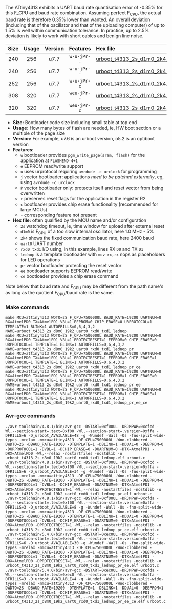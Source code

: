 The ATtiny4313 exhibits a UART baud rate quantisation error of -0.35% for this F_CPU and baud rate combination. Assuming perfect F<sub>CPU</sub>, the actual baud rate is therefore 0.35% lower than wanted. An overall deviation (including that of the oscillator and that of the uploading computer) of up to 1.5% is well within communication tolerance. In practice, up to 2.5% deviation is likely to work with short cables and benign line noise.

|Size|Usage|Version|Features|Hex file|
|:-:|:-:|:-:|:-:|:--|
|240|256|u7.7|`w-u-jPr--`|[urboot_t4313_2s_d1m0_2k4_uart0_rxd0_txd1_lednop.hex](https://raw.githubusercontent.com/stefanrueger/urboot.hex/main/mcus/attiny4313/watchdog_2_s/internal_oscillator_d-6.25%25/%2B1m000000_hz/%2B%2B%2B2k4_baud/uart0_rxd0_txd1/lednop/urboot_t4313_2s_d1m0_2k4_uart0_rxd0_txd1_lednop.hex)|
|240|256|u7.7|`w-u-jPr--`|[urboot_t4313_2s_d1m0_2k4_uart0_rxd0_txd1_lednop_pr.hex](https://raw.githubusercontent.com/stefanrueger/urboot.hex/main/mcus/attiny4313/watchdog_2_s/internal_oscillator_d-6.25%25/%2B1m000000_hz/%2B%2B%2B2k4_baud/uart0_rxd0_txd1/lednop/urboot_t4313_2s_d1m0_2k4_uart0_rxd0_txd1_lednop_pr.hex)|
|252|256|u7.7|`w-u-jPr-c`|[urboot_t4313_2s_d1m0_2k4_uart0_rxd0_txd1_lednop_pr_ce.hex](https://raw.githubusercontent.com/stefanrueger/urboot.hex/main/mcus/attiny4313/watchdog_2_s/internal_oscillator_d-6.25%25/%2B1m000000_hz/%2B%2B%2B2k4_baud/uart0_rxd0_txd1/lednop/urboot_t4313_2s_d1m0_2k4_uart0_rxd0_txd1_lednop_pr_ce.hex)|
|308|320|u7.7|`weu-jPr--`|[urboot_t4313_2s_d1m0_2k4_uart0_rxd0_txd1_lednop_pr_ee.hex](https://raw.githubusercontent.com/stefanrueger/urboot.hex/main/mcus/attiny4313/watchdog_2_s/internal_oscillator_d-6.25%25/%2B1m000000_hz/%2B%2B%2B2k4_baud/uart0_rxd0_txd1/lednop/urboot_t4313_2s_d1m0_2k4_uart0_rxd0_txd1_lednop_pr_ee.hex)|
|320|320|u7.7|`weu-jPr-c`|[urboot_t4313_2s_d1m0_2k4_uart0_rxd0_txd1_lednop_pr_ee_ce.hex](https://raw.githubusercontent.com/stefanrueger/urboot.hex/main/mcus/attiny4313/watchdog_2_s/internal_oscillator_d-6.25%25/%2B1m000000_hz/%2B%2B%2B2k4_baud/uart0_rxd0_txd1/lednop/urboot_t4313_2s_d1m0_2k4_uart0_rxd0_txd1_lednop_pr_ee_ce.hex)|

- **Size:** Bootloader code size including small table at top end
- **Usage:** How many bytes of flash are needed, ie, HW boot section or a multiple of the page size
- **Version:** For example, u7.6 is an urboot version, o5.2 is an optiboot version
- **Features:**
  + `w` bootloader provides `pgm_write_page(sram, flash)` for the application at `FLASHEND-4+1`
  + `e` EEPROM read/write support
  + `u` uses urprotocol requiring `avrdude -c urclock` for programming
  + `j` vector bootloader: applications *need to be patched externally*, eg, using `avrdude -c urclock`
  + `P` vector bootloader only: protects itself and reset vector from being overwritten
  + `r` preserves reset flags for the application in the register R2
  + `c` bootloader provides chip erase functionality (recommended for large MCUs)
  + `-` corresponding feature not present
- **Hex file:** often qualified by the MCU name and/or configuration
  + `2s` watchdog timeout, ie, time window for upload after external reset
  + `d1m0` is F<sub>CPU</sub> of a too slow internal oscillator, here 1.0 MHz - 5%
  + `2k4` shows the fixed communication baud rate, here 2400 baud
  + `uart0` UART number
  + `rxd0 txd1` I/O using, in this example, lines RX `D0` and TX `D1`
  + `lednop` is a template bootloader with `mov rx,rx` nops as placeholders for LED operations
  + `pr` vector bootloader protecting the reset vector
  + `ee` bootloader supports EEPROM read/write
  + `ce` bootloader provides a chip erase command


Note below that baud rate and F<sub>CPU</sub> may be different from the path name's as long as the quotient F<sub>CPU</sub>/baud rate is the same.

### Make commands
```
make MCU=attiny4313 WDTO=2S F_CPU=7500000L BAUD_RATE=19200 UARTNUM=0 RX=AtmelPD0 TX=AtmelPD1 VBL=1 EEPROM=0 CHIP_ERASE=0 URPROTOCOL=1 TEMPLATE=1 BLINK=1 AUTOFRILLS=0,6,4,3,2 NAME=urboot_t4313_2s_d8m0_19k2_uart0_rxd0_txd1_lednop
make MCU=attiny4313 WDTO=2S F_CPU=7500000L BAUD_RATE=19200 UARTNUM=0 RX=AtmelPD0 TX=AtmelPD1 VBL=1 PROTECTRESET=1 EEPROM=0 CHIP_ERASE=0 URPROTOCOL=1 TEMPLATE=1 BLINK=1 AUTOFRILLS=0,6,4,3,2 NAME=urboot_t4313_2s_d8m0_19k2_uart0_rxd0_txd1_lednop_pr
make MCU=attiny4313 WDTO=2S F_CPU=7500000L BAUD_RATE=19200 UARTNUM=0 RX=AtmelPD0 TX=AtmelPD1 VBL=1 PROTECTRESET=1 EEPROM=0 CHIP_ERASE=1 URPROTOCOL=1 TEMPLATE=1 BLINK=1 AUTOFRILLS=0,6,4,3,2 NAME=urboot_t4313_2s_d8m0_19k2_uart0_rxd0_txd1_lednop_pr_ce
make MCU=attiny4313 WDTO=2S F_CPU=7500000L BAUD_RATE=19200 UARTNUM=0 RX=AtmelPD0 TX=AtmelPD1 VBL=1 PROTECTRESET=1 EEPROM=1 CHIP_ERASE=0 URPROTOCOL=1 TEMPLATE=1 BLINK=1 AUTOFRILLS=0,6,4,3,2 NAME=urboot_t4313_2s_d8m0_19k2_uart0_rxd0_txd1_lednop_pr_ee
make MCU=attiny4313 WDTO=2S F_CPU=7500000L BAUD_RATE=19200 UARTNUM=0 RX=AtmelPD0 TX=AtmelPD1 VBL=1 PROTECTRESET=1 EEPROM=1 CHIP_ERASE=1 URPROTOCOL=1 TEMPLATE=1 BLINK=1 AUTOFRILLS=0,6,4,3,2 NAME=urboot_t4313_2s_d8m0_19k2_uart0_rxd0_txd1_lednop_pr_ee_ce
```

### Avr-gcc commands
```
./avr-toolchain/4.8.1/bin/avr-gcc -DSTART=0xf00UL -DRJMPWP=0xcfcd -Wl,--section-start=.text=0xf00 -Wl,--section-start=.version=0xffa -DFRILLS=6 -D_urboot_AVAILABLE=48 -g -Wundef -Wall -Os -fno-split-wide-types -mrelax -mmcu=attiny4313 -DF_CPU=7500000L -Wno-clobbered -DWDTO=2S -DBAUD_RATE=19200 -DTEMPLATE=1 -DBLINK=1 -DDUAL=0 -DEEPROM=0 -DURPROTOCOL=1 -DVBL=1 -DCHIP_ERASE=0 -DUARTNUM=0 -DTX=AtmelPD1 -DRX=AtmelPD0 -Wl,--relax -nostartfiles -nostdlib -o urboot_t4313_2s_d8m0_19k2_uart0_rxd0_txd1_lednop.elf urboot.c
./avr-toolchain/4.8.1/bin/avr-gcc -DSTART=0xf00UL -DRJMPWP=0xcfcd -Wl,--section-start=.text=0xf00 -Wl,--section-start=.version=0xffa -DFRILLS=6 -D_urboot_AVAILABLE=34 -g -Wundef -Wall -Os -fno-split-wide-types -mrelax -mmcu=attiny4313 -DF_CPU=7500000L -Wno-clobbered -DWDTO=2S -DBAUD_RATE=19200 -DTEMPLATE=1 -DBLINK=1 -DDUAL=0 -DEEPROM=0 -DURPROTOCOL=1 -DVBL=1 -DCHIP_ERASE=0 -DUARTNUM=0 -DTX=AtmelPD1 -DRX=AtmelPD0 -DPROTECTRESET=1 -Wl,--relax -nostartfiles -nostdlib -o urboot_t4313_2s_d8m0_19k2_uart0_rxd0_txd1_lednop_pr.elf urboot.c
./avr-toolchain/4.8.1/bin/avr-gcc -DSTART=0xf00UL -DRJMPWP=0xcfda -Wl,--section-start=.text=0xf00 -Wl,--section-start=.version=0xffa -DFRILLS=3 -D_urboot_AVAILABLE=8 -g -Wundef -Wall -Os -fno-split-wide-types -mrelax -mmcu=attiny4313 -DF_CPU=7500000L -Wno-clobbered -DWDTO=2S -DBAUD_RATE=19200 -DTEMPLATE=1 -DBLINK=1 -DDUAL=0 -DEEPROM=0 -DURPROTOCOL=1 -DVBL=1 -DCHIP_ERASE=1 -DUARTNUM=0 -DTX=AtmelPD1 -DRX=AtmelPD0 -DPROTECTRESET=1 -Wl,--relax -nostartfiles -nostdlib -o urboot_t4313_2s_d8m0_19k2_uart0_rxd0_txd1_lednop_pr_ce.elf urboot.c
./avr-toolchain/5.4.0/bin/avr-gcc -DSTART=0xec0UL -DRJMPWP=0xcfcd -Wl,--section-start=.text=0xec0 -Wl,--section-start=.version=0xffa -DFRILLS=6 -D_urboot_AVAILABLE=30 -g -Wundef -Wall -Os -fno-split-wide-types -mrelax -mmcu=attiny4313 -DF_CPU=7500000L -Wno-clobbered -DWDTO=2S -DBAUD_RATE=19200 -DTEMPLATE=1 -DBLINK=1 -DDUAL=0 -DEEPROM=1 -DURPROTOCOL=1 -DVBL=1 -DCHIP_ERASE=0 -DUARTNUM=0 -DTX=AtmelPD1 -DRX=AtmelPD0 -DPROTECTRESET=1 -Wl,--relax -nostartfiles -nostdlib -o urboot_t4313_2s_d8m0_19k2_uart0_rxd0_txd1_lednop_pr_ee.elf urboot.c
./avr-toolchain/5.4.0/bin/avr-gcc -DSTART=0xec0UL -DRJMPWP=0xcfda -Wl,--section-start=.text=0xec0 -Wl,--section-start=.version=0xffa -DFRILLS=3 -D_urboot_AVAILABLE=4 -g -Wundef -Wall -Os -fno-split-wide-types -mrelax -mmcu=attiny4313 -DF_CPU=7500000L -Wno-clobbered -DWDTO=2S -DBAUD_RATE=19200 -DTEMPLATE=1 -DBLINK=1 -DDUAL=0 -DEEPROM=1 -DURPROTOCOL=1 -DVBL=1 -DCHIP_ERASE=1 -DUARTNUM=0 -DTX=AtmelPD1 -DRX=AtmelPD0 -DPROTECTRESET=1 -Wl,--relax -nostartfiles -nostdlib -o urboot_t4313_2s_d8m0_19k2_uart0_rxd0_txd1_lednop_pr_ee_ce.elf urboot.c
```

